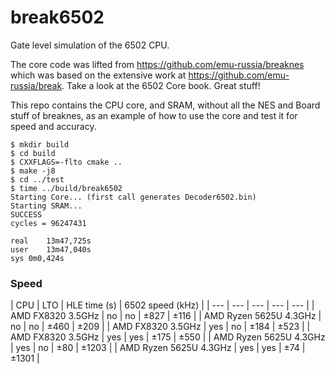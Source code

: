 # break6502

Gate level simulation of the 6502 CPU.  

The core code was lifted from https://github.com/emu-russia/breaknes which was based on the extensive work at https://github.com/emu-russia/break.
Take a look at the 6502 Core book. Great stuff!

This repo contains the CPU core, and SRAM, without all the NES and Board stuff of breaknes, as an example of how to use the core and test it for speed and accuracy.

```
$ mkdir build
$ cd build
$ CXXFLAGS=-flto cmake ..
$ make -j8
$ cd ../test
$ time ../build/break6502
Starting Core... (first call generates Decoder6502.bin)
Starting SRAM...
SUCCESS
cycles = 96247431

real	13m47,725s
user	13m47,040s
sys	0m0,424s
```

### Speed

| CPU | LTO | HLE time (s) | 6502 speed (kHz) |
| --- | --- | --- | --- | --- |
| AMD FX8320 3.5GHz | no | no | ±827 | ±116 |
| AMD Ryzen 5625U 4.3GHz | no | no | ±460 | ±209 |
| AMD FX8320 3.5GHz | yes | no | ±184 | ±523 |
| AMD FX8320 3.5GHz | yes | yes | ±175 | ±550 |
| AMD Ryzen 5625U 4.3GHz | yes | no | ±80 | ±1203 |
| AMD Ryzen 5625U 4.3GHz | yes | yes | ±74 | ±1301 |
